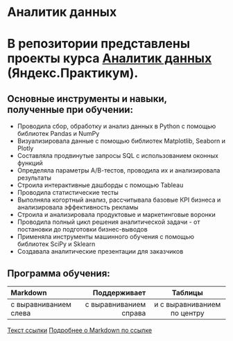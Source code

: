 # Аналитик данных
# В репозитории представлены проекты курса [Аналитик данных](https://practicum.yandex.ru/data-analyst/) (Яндекс.Практикум).
## Основные инструменты и навыки, полученные при обучении:
- Проводила сбор, обработку и анализ данных в Python с помощью библиотек Pandas и NumPy
- Визуализировала данные с помощью библиотек Matplotlib, Seaborn и Plotly
- Составляла продвинутые запросы SQL с использованием оконных функций
- Определяла параметры А/В-тестов, проводила их и анализировала результаты
- Строила интерактивные дашборды с помощью Tableau
- Проводила статистические тесты
- Выполняла когортный анализ, рассчитывала базовые КРI бизнеса и анализировала эффективность рекламы
- Строила и анализировала продуктовые и маркетинговые воронки
- Проводила полный цикл решения аналитической задачи - от постановки до подготовки бизнес-выводов
- Применяла инструменты машинного обучения с помощью библиотек SciPy и Sklearn
- Создавала аналитические презентации для заказчиков

## Программа обучения:

| Markdown              | Поддерживает           | Таблицы                     |
| :-------------------- | ---------------------: |:---------------------------:|
| с выравниванием слева | с выравниванием справа | и с выравниванием по центру |

[Текст ссылки](адрес://ссылки.здесь "Заголовок ссылки")
[Подробнее о Markdown по ссылке](https://daringfireball.net/projects/markdown/)

